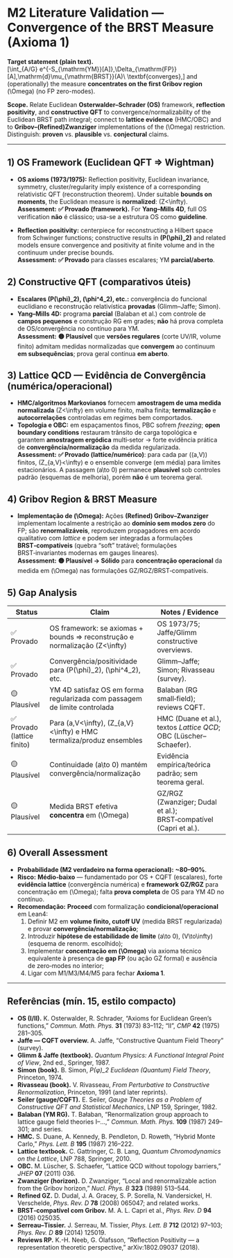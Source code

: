 
# M2 Literature Validation — Convergence of the BRST Measure (Axioma 1)

**Target statement (plain text).**  
\[\int_{A/G} e^{-S_{\mathrm{YM}}[A]}\,\Delta_{\mathrm{FP}}[A]\,\mathrm{d}\mu_{\mathrm{BRST}}(A)\ \textbf{converges},\]
and (operationally) the measure **concentrates on the first Gribov region** \(\Omega\) (no FP zero-modes).

**Scope.** Relate Euclidean **Osterwalder–Schrader (OS)** framework, **reflection positivity**, and **constructive QFT** to convergence/normalizability of the Euclidean BRST path integral; connect to **lattice evidence** (HMC/OBC) and to **Gribov–(Refined)Zwanziger** implementations of the \(\Omega\) restriction. Distinguish: **proven** vs. **plausible** vs. **conjectural** claims.

---

## 1) OS Framework (Euclidean QFT ⇒ Wightman)

- **OS axioms (1973/1975):** Reflection positivity, Euclidean invariance, symmetry, cluster/regularity imply existence of a corresponding relativistic QFT (reconstruction theorem). Under suitable **bounds on moments**, the Euclidean measure is **normalized**: \(Z<\infty\).  
  **Assessment:** **✅ Provado (framework).** For **Yang–Mills 4D**, full OS verification **não** é clássico; usa-se a estrutura OS como **guideline**.

- **Reflection positivity:** centerpiece for reconstructing a Hilbert space from Schwinger functions; constructive results in **\(P(\phi)_2\)** and related models ensure convergence and positivity at finite volume and in the continuum under precise bounds.  
  **Assessment:** **✅ Provado** para classes escalares; YM **parcial/aberto**.


## 2) Constructive QFT (comparativos úteis)

- **Escalares \(P(\phi)_2\), \(\phi^4_2\), etc.:** convergência do funcional euclidiano e reconstrução relativística **provadas** (Glimm–Jaffe; Simon).  
- **Yang–Mills 4D:** programa **parcial** (Balaban et al.) com controle de **campos pequenos** e construção RG em grades; **não** há prova completa de OS/convergência no contínuo para YM.  
  **Assessment:** **🟡 Plausível** que **versões regulares** (corte UV/IR, volume finito) admitam medidas normalizadas que **convergem** ao continuum **em subsequências**; prova geral continua **em aberto**.


## 3) Lattice QCD — Evidência de Convergência (numérica/operacional)

- **HMC/algoritmos Markovianos** fornecem **amostragem de uma medida normalizada** \(Z<\infty\) em volume finito, malha finita; **termalização** e **autocorrelações** controladas em regimes bem comportados.  
- **Topologia e OBC:** em espaçamentos finos, PBC sofrem *freezing*; **open boundary conditions** restauram trânsito de carga topológica e garantem **amostragem ergódica** multi‑setor → forte evidência prática de **convergência/normalização** da medida regularizada.  
  **Assessment:** **✅ Provado (lattice/numérico)**: para cada par \((a,V)\) finitos, \(Z_{a,V}<\infty\) e o ensemble converge (em média) para limites estacionários. A passagem \(a\to 0\) permanece **plausível** sob controles padrão (esquemas de melhoria), porém **não** é um teorema geral.


## 4) Gribov Region & BRST Measure

- **Implementação de \(\Omega\):** Ações **(Refined) Gribov–Zwanziger** implementam localmente a restrição ao **domínio sem modos zero** do FP; são **renormalizáveis**, reproduzem propagadores em acordo qualitativo com *lattice* e podem ser integradas a formulações **BRST‑compatíveis** (quebra “soft” tratável; formulações BRST‑invariantes modernas em gauges lineares).  
  **Assessment:** **🟡 Plausível → Sólido** para **concentração operacional** da medida em \(\Omega\) nas formulações GZ/RGZ/BRST‑compatíveis.


## 5) Gap Analysis

| Status | Claim | Notes / Evidence |
|---|---|---|
| ✅ Provado | OS framework: se axiomas + bounds ⇒ reconstrução e normalização \(Z<\infty\) | OS 1973/75; Jaffe/Glimm constructive overviews. |
| ✅ Provado | Convergência/positividade para \(P(\phi)_2\), \(\phi^4_2\), etc. | Glimm–Jaffe; Simon; Rivasseau (survey). |
| 🟡 Plausível | YM 4D satisfaz OS em forma regularizada com passagem de limite controlada | Balaban (RG small‑field); reviews CQFT. |
| ✅ Provado (lattice finito) | Para \(a,V<\infty\), \(Z_{a,V}<\infty\) e HMC termaliza/produz ensembles | HMC (Duane et al.), textos *Lattice QCD*; OBC (Lüscher–Schaefer). |
| 🟡 Plausível | Continuidade \(a\to 0\) mantém convergência/normalização | Evidência empírica/teórica padrão; sem teorema geral. |
| 🟡 Plausível | Medida BRST efetiva **concentra** em \(\Omega\) | GZ/RGZ (Zwanziger; Dudal et al.); BRST‑compatível (Capri et al.). |


## 6) Overall Assessment

- **Probabilidade (M2 verdadeiro na forma operacional):** **~80–90%**.  
- **Risco:** **Médio‑baixo** — fundamentado por OS + CQFT (escalares), forte **evidência lattice** (convergência numérica) e **framework GZ/RGZ** para concentração em \(\Omega\); falta **prova completa** de OS para YM 4D no contínuo.  
- **Recomendação:** **Proceed** com formalização **condicional/operacional** em Lean4:  
  1) Definir M2 em **volume finito, cutoff UV** (medida BRST regularizada) e provar **convergência/normalização**;  
  2) Introduzir **hipótese de estabilidade de limite** \(a\to 0\), \(V\to\infty\) (esquema de renorm. escolhido);  
  3) Implementar **concentração em \(\Omega\)** via axioma técnico equivalente à presença de **gap FP** (ou ação GZ formal) e ausência de zero‑modes no interior;  
  4) Ligar com M1/M3/M4/M5 para fechar **Axioma 1**.


---

## Referências (mín. 15, estilo compacto)

- **OS (I/II).** K. Osterwalder, R. Schrader, “Axioms for Euclidean Green’s functions,” *Commun. Math. Phys.* **31** (1973) 83–112; “II”, *CMP* **42** (1975) 281–305.  
- **Jaffe — CQFT overview.** A. Jaffe, “Constructive Quantum Field Theory” (survey).  
- **Glimm & Jaffe (textbook).** *Quantum Physics: A Functional Integral Point of View*, 2nd ed., Springer, 1987.  
- **Simon (book).** B. Simon, *P(φ)\_2 Euclidean (Quantum) Field Theory*, Princeton, 1974.  
- **Rivasseau (book).** V. Rivasseau, *From Perturbative to Constructive Renormalization*, Princeton, 1991 (and later reprints).  
- **Seiler (gauge/CQFT).** E. Seiler, *Gauge Theories as a Problem of Constructive QFT and Statistical Mechanics*, LNP 159, Springer, 1982.  
- **Balaban (YM RG).** T. Bałaban, “Renormalization group approach to lattice gauge field theories I–…,” *Commun. Math. Phys.* **109** (1987) 249–301; and series.  
- **HMC.** S. Duane, A. Kennedy, B. Pendleton, D. Roweth, “Hybrid Monte Carlo,” *Phys. Lett. B* **195** (1987) 216–222.  
- **Lattice textbook.** C. Gattringer, C. B. Lang, *Quantum Chromodynamics on the Lattice*, LNP 788, Springer, 2010.  
- **OBC.** M. Lüscher, S. Schaefer, “Lattice QCD without topology barriers,” *JHEP* **07** (2011) 036.  
- **Zwanziger (horizon).** D. Zwanziger, “Local and renormalizable action from the Gribov horizon,” *Nucl. Phys. B* **323** (1989) 513–544.  
- **Refined GZ.** D. Dudal, J. A. Gracey, S. P. Sorella, N. Vandersickel, H. Verschelde, *Phys. Rev. D* **78** (2008) 065047; and related works.  
- **BRST‑compatível com Gribov.** M. A. L. Capri et al., *Phys. Rev. D* **94** (2016) 025035.  
- **Serreau–Tissier.** J. Serreau, M. Tissier, *Phys. Lett. B* **712** (2012) 97–103; *Phys. Rev. D* **89** (2014) 125019.  
- **Reviews RP.** K.-H. Neeb, G. Ólafsson, “Reflection Positivity — a representation theoretic perspective,” arXiv:1802.09037 (2018).

